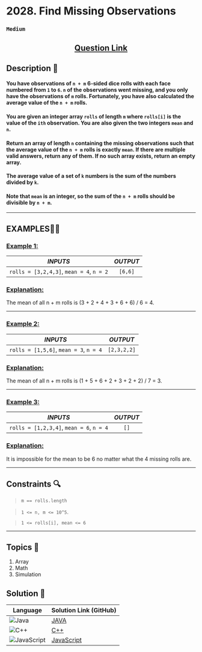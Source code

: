 # 2028. Find Missing Observations

### `Medium`


<h2 align="center">
<a href="https://leetcode.com/problems/find-missing-observations/description/?envType=daily-question&envId=2024-09-05"><strong>Question Link</strong></a>
</h2>


## Description 📑

#### You have observations of `n + m` 6-sided dice rolls with each face numbered from `1` to `6`. `n` of the observations went missing, and you only have the observations of `m` rolls. Fortunately, you have also calculated the average value of the `n + m` rolls.

#### You are given an integer array `rolls` of length `m` where `rolls[i]` is the value of the `ith` observation. You are also given the two integers `mean` and `n`.

#### Return an array of length `n` containing the missing observations such that the average value of the `n + m` rolls is exactly `mean`. If there are multiple valid answers, return any of them. If no such array exists, return an empty array.

#### The average value of a set of `k` numbers is the sum of the numbers divided by `k`.

#### Note that `mean` is an integer, so the sum of the `n + m` rolls should be divisible by `n + m`.

---

## **EXAMPLES**💫✨ </br>

<h3>

<ins>**Example 1**:</ins> </br>


| _INPUTS_ | _OUTPUT_ |
| :-----------: | :-----------: |
| `rolls = [3,2,4,3]`, `mean = 4`, `n = 2` | `[6,6]` |

</h3>

<h3>
<ins>Explanation:</ins>
</h3>

The mean of all n + m rolls is (3 + 2 + 4 + 3 + 6 + 6) / 6 = 4.

____
<h3>

<ins>**Example 2**:</ins> </br>

| _INPUTS_ | _OUTPUT_ |
| :-----------: | :-----------: |
| `rolls = [1,5,6]`, `mean = 3`, `n = 4` | `[2,3,2,2]` |

</h3>

<h3>
<ins>Explanation:</ins>
</h3>

The mean of all n + m rolls is (1 + 5 + 6 + 2 + 3 + 2 + 2) / 7 = 3.

___

<h3>

<ins>**Example 3**:</ins> </br>

| _INPUTS_ | _OUTPUT_ |
| :-----------: | :-----------: |
| `rolls = [1,2,3,4]`, `mean = 6`, `n = 4` | `[]` |

</h3>

<h3>
<ins>Explanation:</ins>
</h3>

It is impossible for the mean to be 6 no matter what the 4 missing rolls are.

___

## Constraints 🔍

> `m == rolls.length`</br>

> `1 <= n, m <= 10^5`. <br>

> `1 <= rolls[i], mean <= 6`

___

## Topics 📝

1. Array
2. Math
3. Simulation


## Solution 📃

|  Language   |  Solution Link (GitHub) |
| ------------- | ------------- |
|  ![Java](https://img.shields.io/badge/java-%23ED8B00.svg?style=flat&logo=openjdk&logoColor=white)  | [JAVA](https://github.com/Purnima47/Leetcode-Solutions/blob/main/%F0%9F%9F%A1%20Medium/2028%20-%20Find%20Missing%20Observations/_2028FindMissingObservations.java) |
|  ![C++](https://img.shields.io/badge/c++-%2300599C.svg?style=plastic&logo=c%2B%2B&logoColor=white)  | [C++](https://github.com/Purnima47/Leetcode-Solutions/blob/main/%F0%9F%9F%A1%20Medium/2028%20-%20Find%20Missing%20Observations/_2028FindMissingObservations.cpp)  |
|  ![JavaScript](https://img.shields.io/badge/javascript-%23323330.svg?style=flat&logo=javascript&logoColor=%23F7DF1E)  | [JavaScript](https://github.com/Purnima47/Leetcode-Solutions/blob/main/%F0%9F%9F%A1%20Medium/2028%20-%20Find%20Missing%20Observations/_2028FindMissingObservations.js) |
